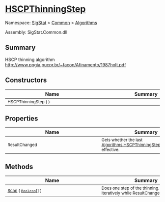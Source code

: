 # [HSCPThinningStep](./HSCPThinningStep.md)

Namespace: [SigStat]() > [Common](./../README.md) > [Algorithms](./README.md)

Assembly: SigStat.Common.dll

## Summary
HSCP thinning algorithm  http://www.ppgia.pucpr.br/~facon/Afinamento/1987holt.pdf

## Constructors

| Name | Summary | 
| --- | --- | 
| <sub>HSCPThinningStep (  )</sub><div style="width: 290px">| <sub></sub><div style="width: 290px">| <br>


## Properties

| Name | Summary | 
| --- | --- | 
| <sub>ResultChanged</sub><div style="width: 290px">| <sub>Gets whether the last [Algorithms.HSCPThinningStep.Scan](https://github.com/hargitomi97/sigstat/blob/master/docs/md/SigStat/Common/Algorithms/HSCPThinningStep.md) call was effective.</sub><div style="width: 290px">| <br>


## Methods

| Name | Summary | 
| --- | --- | 
| <sub>[Scan](./Methods/HSCPThinningStep-100664156.md) ( [`Boolean`](https://docs.microsoft.com/en-us/dotnet/api/System.Boolean)[] )</sub><div style="width: 290px">| <sub>Does one step of the thinning. Call it iteratively while ResultChanged.</sub><div style="width: 290px">| <br>


